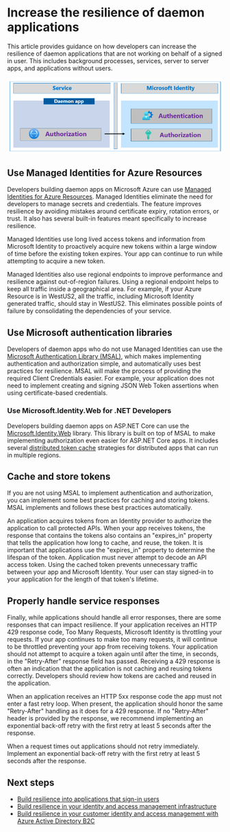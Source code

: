 # Increase the resilience of daemon applications

This article provides guidance on how developers can increase the resilience of daemon applications that are not working on behalf of a signed in user. This includes background processes, services, server to server apps, and applications without users.

![A daemon application making a call to Microsoft identity](media/resilience-daemon-app/calling-microsoft-identity.png)

## Use Managed Identities for Azure Resources

Developers building daemon apps on Microsoft Azure can use [Managed Identities for Azure Resources](https://docs.microsoft.com/azure/active-directory/managed-identities-azure-resources/overview). Managed Identities eliminate the need for developers to manage secrets and credentials. The feature improves resilience by avoiding mistakes around certificate expiry, rotation errors, or trust. It also has several built-in features meant specifically to increase resilience.

Managed Identities use long lived access tokens and information from Microsoft Identity to proactively acquire new tokens within a large window of time before the existing token expires. Your app can continue to run while attempting to acquire a new token.

Managed Identities also use regional endpoints to improve performance and resilience against out-of-region failures. Using a regional endpoint helps to keep all traffic inside a geographical area. For example, if your Azure Resource is in WestUS2, all the traffic, including Microsoft Identity generated traffic, should stay in WestUS2. This eliminates possible points of failure by consolidating the dependencies of your service.

## Use Microsoft authentication libraries

Developers of daemon apps who do not use Managed Identities can use the [Microsoft Authentication Library (MSAL)](https://docs.microsoft.com/azure/active-directory/develop/msal-overview), which makes implementing authentication and authorization simple, and automatically uses best practices for resilience. MSAL will make the process of providing the required Client Credentials easier. For example, your application does not need to implement creating and signing JSON Web Token assertions when using certificate-based credentials.

### Use Microsoft.Identity.Web for .NET Developers

Developers building daemon apps on ASP.NET Core can use the [Microsoft.Identity.Web](https://docs.microsoft.com/azure/active-directory/develop/microsoft-identity-web) library. This library is built on top of MSAL to make implementing authorization even easier for ASP.NET Core apps. It includes several [distributed token cache](https://github.com/AzureAD/microsoft-identity-web/wiki/token-cache-serialization#distributed-token-cache) strategies for distributed apps that can run in multiple regions.

## Cache and store tokens

If you are not using MSAL to implement authentication and authorization, you can implement some best practices for caching and storing tokens. MSAL implements and follows these best practices automatically.

An application acquires tokens from an Identity provider to authorize the application to call protected APIs. When your app receives tokens, the response that contains the tokens also contains an "expires\_in" property that tells the application how long to cache, and reuse, the token. It is important that applications use the "expires\_in" property to determine the lifespan of the token. Application must never attempt to decode an API access token. Using the cached token prevents unnecessary traffic between your app and Microsoft Identity. Your user can stay signed-in to your application for the length of that token's lifetime.

## Properly handle service responses

Finally, while applications should handle all error responses, there are some responses that can impact resilience. If your application receives an HTTP 429 response code, Too Many Requests, Microsoft Identity is throttling your requests. If your app continues to make too many requests, it will continue to be throttled preventing your app from receiving tokens. Your application should not attempt to acquire a token again until after the time, in seconds, in the "Retry-After" response field has passed. Receiving a 429 response is often an indication that the application is not caching and reusing tokens correctly. Developers should review how tokens are cached and reused in the application.

When an application receives an HTTP 5xx response code the app must not enter a fast retry loop. When present, the application should honor the same "Retry-After" handling as it does for a 429 response. If no "Retry-After" header is provided by the response, we recommend implementing an exponential back-off retry with the first retry at least 5 seconds after the response.

When a request times out applications should not retry immediately. Implement an exponential back-off retry with the first retry at least 5 seconds after the response.

## Next steps

- [Build resilience into applications that sign-in users](resilience-client-app.md)
- [Build resilience in your identity and access management infrastructure](resilience-in-infrastructure.md)
- [Build resilience in your customer identity and access management with Azure Active Directory B2C](resilience-b2c.md)